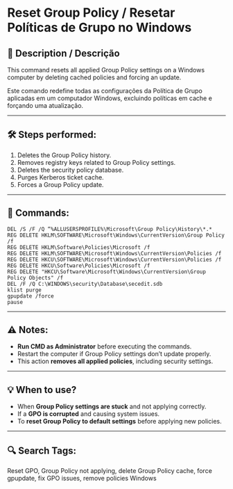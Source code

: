 # Reset Group Policy / Resetar Políticas de Grupo no Windows

## 📌 Description / Descrição
This command resets all applied Group Policy settings on a Windows computer by deleting cached policies and forcing an update.

Este comando redefine todas as configurações da Política de Grupo aplicadas em um computador Windows, excluindo políticas em cache e forçando uma atualização.

---

## 🛠 Steps performed:
1. Deletes the Group Policy history.
2. Removes registry keys related to Group Policy settings.
3. Deletes the security policy database.
4. Purges Kerberos ticket cache.
5. Forces a Group Policy update.

---

## 🔧 Commands:
```
DEL /S /F /Q “%ALLUSERSPROFILE%\Microsoft\Group Policy\History\*.*
REG DELETE HKLM\SOFTWARE\Microsoft\Windows\CurrentVersion\Group Policy /f
REG DELETE HKLM\Software\Policies\Microsoft /f
REG DELETE HKLM\SOFTWARE\Microsoft\Windows\CurrentVersion\Policies /f
REG DELETE HKCU\SOFTWARE\Microsoft\Windows\CurrentVersion\Policies /f
REG DELETE HKCU\Software\Policies\Microsoft /f
REG DELETE "HKCU\Software\Microsoft\Windows\CurrentVersion\Group Policy Objects" /f
DEL /F /Q C:\WINDOWS\security\Database\secedit.sdb
klist purge
gpupdate /force
pause
```

---

## ⚠️ Notes:
- **Run CMD as Administrator** before executing the commands.
- Restart the computer if Group Policy settings don’t update properly.
- This action **removes all applied policies**, including security settings.

---

## 💡 When to use?
- When **Group Policy settings are stuck** and not applying correctly.
- If a **GPO is corrupted** and causing system issues.
- To **reset Group Policy to default settings** before applying new policies.

---

## 🔍 Search Tags:
Reset GPO, Group Policy not applying, delete Group Policy cache, force gpupdate, fix GPO issues, remove policies Windows
